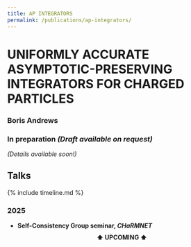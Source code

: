 ```yaml
---
title: AP INTEGRATORS
permalink: /publications/ap-integrators/
---
```


# UNIFORMLY ACCURATE ASYMPTOTIC-PRESERVING INTEGRATORS FOR CHARGED PARTICLES

### Boris Andrews

### In preparation *(Draft available on request)*

*(Details available soon!)*

## Talks

{% include timeline.md %}

<div class="timeline">
  <div class="outer">
    <div class="card">
      <div class="info">
        <h3 class="title">2025</h3>
        <p><ul>
          <li><strong>Self-Consistency Group seminar, <em>CHaRMNET</em></strong></li>
          <div style="text-align: center; padding: 10px 0;"><strong>⬆️ UPCOMING ⬆️</strong></div>
        </ul></p>
      </div>
    </div>
  </div>
</div>
